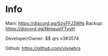 # Info
Main: https://discord.gg/SzyFFJ3Wfq
Backup: https://discord.gg/NmwupYTvyH

Developer/Owner: $$ qrs v3#3574

Github: https://github.com/vlxnehrs
